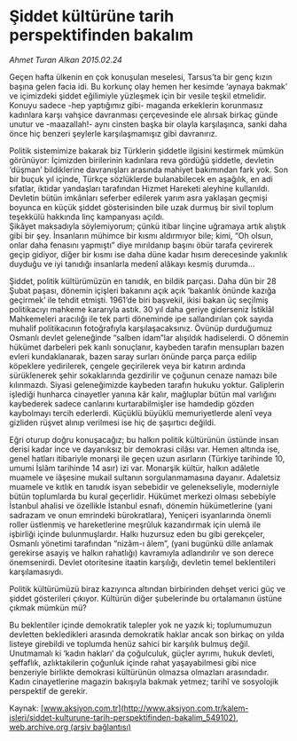 # Şiddet kültürüne tarih perspektifinden bakalım

*Ahmet Turan Alkan 2015.02.24*

<div class="pNewsDetailMainContent" itemprop="articleBody">
 <p>
  Geçen hafta ülkenin en çok konuşulan meselesi, Tarsus’ta bir genç kızın başına gelen facia idi. Bu korkunç olay hemen her kesimde ‘aynaya bakmak’ ve içimizdeki şiddet eğilimiyle yüzleşmek için bir vesile teşkil etmelidir. Konuyu sadece -hep yaptığımız gibi- maganda erkeklerin korunmasız kadınlara karşı vahşice davranması çerçevesinde ele alırsak birkaç günde unutur ve -maazallah!- aynı cinsten başka bir olayla karşılaşınca, sanki daha önce hiç benzeri şeylerle karşılaşmamışız gibi davranırız.
 </p>
 <p>
  Politik sistemimize bakarak biz Türklerin şiddetle ilgisini kestirmek mümkün görünüyor: İçimizden birilerinin kadınlara reva gördüğü şiddetle, devletin ‘düşman’ bildiklerine davranışları arasında mahiyet bakımından fark yok. Son bir buçuk yıl içinde, Türkçe sözlüklerde bulanabilecek en aşağılık, en adi sıfatlar, iktidar yandaşları tarafından Hizmet Hareketi aleyhine kullanıldı. Devletin bütün imkânları seferber edilerek yarım asra yaklaşan geçmişi boyunca en küçük şiddet gösterisinden bile uzak durmuş bir sivil toplum teşekkülü hakkında linç kampanyası açıldı.
  <br>
   Şikâyet maksadıyla söylemiyorum; çünkü itibar linçine uğramaya artık alıştık gibi bir şey. İnsanların mühimce bir kısmı aldırmıyor bile; kimi, “Oh olsun, onlar daha fenasını yapmıştı” diye mırıldanıp başını öbür tarafa çevirerek geçip gidiyor, diğer bir kısmı ise daha düne kadar hısım derecesinde yakınlık duyduğu ve iyi tanıdığı insanlarla medenî alâkayı kesmiş durumda...
  </br>
 </p>
 <p>
  Şiddet, politik kültürümüzün en tanıdık, en bildik parçası. Daha dün bir 28 Şubat paşası, dönemin içişleri bakanını açık açık ‘bakanlık önünde kazığa geçirmek’ ile tehdit etmişti. 1961’de biri başvekil, ikisi bakan üç seçilmiş politikacıyı mahkeme kararıyla astık. 30 yıl daha geriye giderseniz İstiklâl Mahkemeleri aracılığı ile tek parti döneminde ipe sallandırılan çok sayıda muhalif politikacının fotoğrafıyla karşılaşacaksınız. Övünüp durduğumuz Osmanlı devlet geleneğinde “salben idam”lar alışıldık hadiselerdi. O dönemin hükümet darbeleri pek kanlı sonuçlanır, kaybeden tarafın mensupları bazen evleri kundaklanarak, bazen saray surları önünde parça parça edilip köpeklere yedirilerek, çengele geçirilerek veya bir katırın ardında sürüklenerek şehir sokaklarında gezdirilir ve çoğunun cenaze namazı bile kılınmazdı. Siyasi geleneğimizde kaybeden tarafın hukuku yoktur. Galiplerin işlediği hunharca cinayetler yanına kâr kalır, mağluplar bütün mal varlığını kaybederek sadece canlarını kurtarabilmişler ise hamdedip gözden kaybolmayı tercih ederlerdi. Küçüklü büyüklü memuriyetlerde alenî veya gizliden rüşvet alınıp verilmesi ise hiç de şaşırtıcı değildi.
 </p>
 <p>
  Eğri oturup doğru konuşacağız; bu halkın politik kültürünün üstünde insan derisi kadar ince ve dayanıksız bir demokrasi cilâsı var. Hemen altında ise, genel hatları itibariyle monarşi ile geçen uzun asırların (Türkiye tarihinde 10, umumi İslâm tarihinde 14 asır) izi var. Monarşik kültür, halkın adâletle muamele ve iâşesine mukail sultanın sorgulanmamasına dayanır. Adaletsiz muamele ve kıtlık en tanıdık isyan sebebidir ve gelenekseliyle, moderniyle bütün toplumlarda bu kural geçerlidir. Hükümet merkezi olması sebebiyle İstanbul ahalisi ve özellikle İstanbul esnafı, dönemin hükümetlerine (yani sadrazam ve onun emrindeki bürokratlara), Yeniçeri isyanlarında önemli roller üstlenmiş ve hareketlerine meşrûluk kazandırmak için ulemâ ile işbirliği içinde bulunmuşlardır. Halkı huzursuz eden bu gibi gerekçeler, Osmanlı yönetimi tarafından “nizâm-ı âlem”, (yani bugünkü dille anlamak gerekirse asayiş ve halkın rahatlığı) kavramıyla adlandırılır ve son derece önemsenirdi. Devlet otoritesine itaatin karşılığı, devletin temel beklentileri karşılamasıydı.
 </p>
 <p>
  Politik kültürümüzü biraz kazıyınca altından birbirinden dehşet verici güç ve şiddet gösterileri çıkıyor. Kültürün diğer şubelerinde bu ortalamanın üstüne çıkmak mümkün mü?
 </p>
 <p>
  Bu beklentiler içinde demokratik talepler yok ne yazık ki; toplumumuzun devletten bekledikleri arasında demokratik haklar ancak son birkaç on yılda listeye girebildi ve toplumda henüz sahici bir karşılık bulmuş değil. Unutmamalı ki ‘kadın hakları’ da çoğulculuk, güçler ayrımı, hukuk devleti, şeffaflık, azlıktakilerin çoğunluk içinde rahat yaşayabilmesi gibi nice benzeriyle birlikte demokrasi kültürünün olmazsa olmazları arasındadır.
  <br>
   Kadın cinayetlerine magazin bakışıyla bakmak yetmez; tarihî ve sosyolojik perspektif de gerekir.
  </br>
 </p>
</div>


Kaynak: [www.aksiyon.com.tr](http://www.aksiyon.com.tr/kalem-isleri/siddet-kulturune-tarih-perspektifinden-bakalim_549102), [web.archive.org (arşiv bağlantısı)](http://web.archive.org/web/20150705201216/http://www.aksiyon.com.tr/kalem-isleri/siddet-kulturune-tarih-perspektifinden-bakalim_549102)

